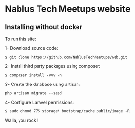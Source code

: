# Nablus Tech Meetups website

## Installing without docker

To run this site:

1- Download source code:

```
$ git clone https://github.com/NablusTechMeetups/web.git
```

2- Install third party packages using composer:
```
$ composer install -vvv -n
```

3- Create the database using artisan:
```
php artisan migrate --seed
```

4- Configure Laravel permissions:

```
$ sudo chmod 775 storage/ bootstrap/cache public/image -R
```

Walla, you rock !

